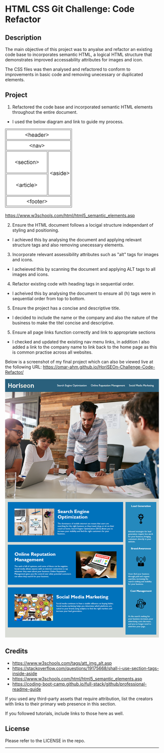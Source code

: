 # HTML CSS Git Challenge: Code Refactor

## Description

The main objective of this project was to anyalse and refactor an existing code base to incorporates semantic HTML, a logical HTML structure that demonstrates improved accessability attributes for images and icon.

The CSS files was then analysed and refactored to conform to improvements in basic code and removing unecessary or duplicated elements. 


## Project

1. Refactored the code base and incorporated semantic HTML elements throughout the entire document.

- I used the below diagram and link to guide my process.

![Semantic HTML guide](Assets/images/img_sem_elements.gif)

https://www.w3schools.com/html/html5_semantic_elements.asp

2. Ensure the HTML document follows a locigal structure independant of styling and positioning.

- I achieved this by analysing the document and applying relevant structure tags and also removing unecessary elements. 

3. Incorporate relevant assessibility attributes such as "alt" tags for images and icons.

- I acheieved this by scanning the document and applying ALT tags to all images and icons.

4. Refactor existing code with heading tags in sequential order.

- I acheived this by analysing the document to ensure all (h) tags were in sequential order from top to bottom.

5. Ensure the project has a concise and descriptive title.

- I decided to include the name or the company and also the nature of the business to make the titel concise and descriptive.

5. Ensure all page links function correctly and link to appropriate sections

- I checked and updated the existing nav menu links, in addition I also added a link to the company name to link back to the home page as this is common practise across all websites.

Below is a screenshot of my final project which can also be viewed live at the following URL: https://omar-ahm.github.io/HoriSEOn-Challenge-Code-Refactor/

![Digital agency team meeting](Assets/images/01-html-css-git-challenge-demo.png)

## Credits

- https://www.w3schools.com/tags/att_img_alt.asp
- https://stackoverflow.com/questions/19175668/shall-i-use-section-tags-inside-aside
- https://www.w3schools.com/html/html5_semantic_elements.asp
- https://coding-boot-camp.github.io/full-stack/github/professional-readme-guide



If you used any third-party assets that require attribution, list the creators with links to their primary web presence in this section.

If you followed tutorials, include links to those here as well.

## License

Please refer to the LICENSE in the repo.

---

